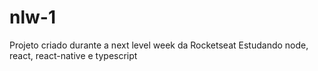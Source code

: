 # nlw-1
Projeto criado durante a next level week da Rocketseat
Estudando node, react, react-native e typescript

